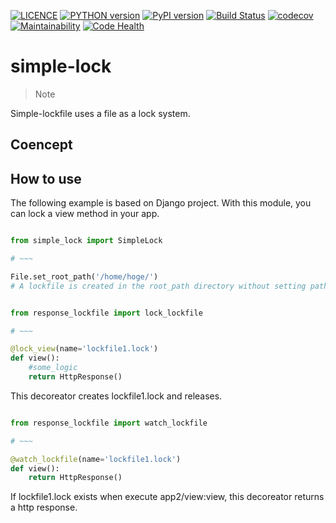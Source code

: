 [![LICENCE](https://img.shields.io/badge/LICENCE-MIT-brightgreen.svg)](https://github.com/0h-n0/simple-lock)
[![PYTHON version](https://img.shields.io/badge/python-3.6-blue.svg)](https://github.com/0h-n0/simple-lock)
[![PyPI version](https://badge.fury.io/py/simple-lock.svg)](https://badge.fury.io/py/simple-lock)
[![Build Status](https://travis-ci.org/0h-n0/simple-lock.svg?branch=master)](https://travis-ci.org/0h-n0/simple-lock)
[![codecov](https://codecov.io/gh/0h-n0/view-lockfile/branch/master/graph/badge.svg)](https://codecov.io/gh/0h-n0/view-lockfile)
[![Maintainability](https://api.codeclimate.com/v1/badges/9a8b4b39d3673ccb6db6/maintainability)](https://codeclimate.com/github/0h-n0/simple-lock/maintainability)
[![Code Health](https://landscape.io/github/0h-n0/simple-lock/master/landscape.svg?style=flat)](https://landscape.io/github/0h-n0/simple-lock/master)


# simple-lock

> Note

 Simple-lockfile uses a file as a lock system.

## Coencept

## How to use

The following example is based on Django project. With this module, you can lock a view method in your app.

```settings.py

from simple_lock import SimpleLock

# ~~~

File.set_root_path('/home/hoge/')
# A lockfile is created in the root_path directory without setting path as arguments.

```


```app/view.py

from response_lockfile import lock_lockfile

# ~~~

@lock_view(name='lockfile1.lock')
def view():
    #some_logic
    return HttpResponse()
```

This decoreator creates lockfile1.lock and releases.

```app2/view.py

from response_lockfile import watch_lockfile

# ~~~

@watch_lockfile(name='lockfile1.lock')
def view():
    return HttpResponse()
```

If lockfile1.lock exists when execute app2/view:view, this decoreator returns a http response.

 